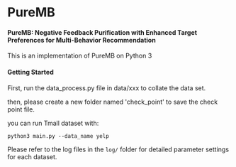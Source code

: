 # PureMB

#### PureMB: Negative Feedback Purification with Enhanced Target Preferences for Multi-Behavior Recommendation

This is an implementation of PureMB on Python 3



#### Getting Started

First, run the data_process.py file in data/xxx to collate the data set.

then, please create a new folder named 'check_point' to save the check point file.

you can run Tmall dataset with:

`python3 main.py --data_name yelp`

Please refer to the log files in the `log/` folder for detailed parameter settings for each dataset.

